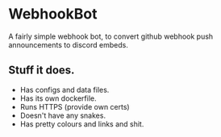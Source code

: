 # WebhookBot
A fairly simple webhook bot, to convert github webhook push announcements to discord embeds.

## Stuff it does.
- Has configs and data files.
- Has its own dockerfile.
- Runs HTTPS (provide own certs)
- Doesn't have any snakes.
- Has pretty colours and links and shit.
